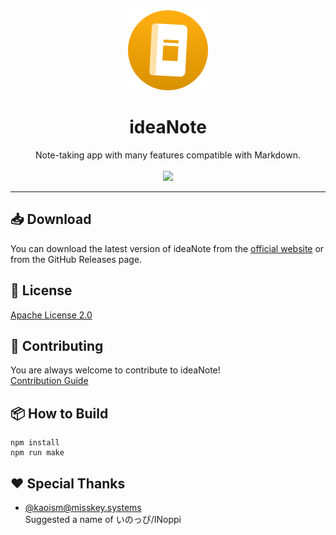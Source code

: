 <div align="center">
  <a href="https://github.com/ideanoteapp/ideanote-desktop/">
    <img src="/icon.png" alt="Logo" width="128" height="128">
  </a>

  <h1 align="center">ideaNote</h3>

  <p align="center">
       Note-taking app with many features compatible with Markdown.
    <br />
    <br />
    <a href="https://apps.microsoft.com/detail/9N0GB06PTT2W?hl=en-us&gl=EN">
      <img src="https://get.microsoft.com/images/en-us%20dark.svg" height=64px>
    </a>
  </p>
</div>

---

## 📥 Download

You can download the latest version of ideaNote from the [official website](https://ideanote.korange.work/en/) or from the GitHub Releases page.

## 📝 License

[Apache License 2.0](./LICENSE)

## 🌟 Contributing

You are always welcome to contribute to ideaNote!  
[Contribution Guide](./CONTRIBUTING.md)

## 📦 How to Build

```
npm install
npm run make
```

## ❤ Special Thanks

- [@kaoism@misskey.systems](https://misskey.systems/@kaoism)  
  Suggested a name of いのっぴ/INoppi

